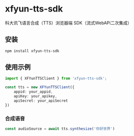 # xfyun-tts-sdk

科大讯飞语言合成（TTS）浏览器端 SDK（流式WebAPi二次集成）

## 安装
```bash
npm install xfyun-tts-sdk
```

## 使用示例
```ts
import { XFYunTTSClient } from 'xfyun-tts-sdk';
```

```ts
const tts = new XFYunTTSClient({
    appid: your_appid,
    apiKey: your_apikey,
    apiSecret: your_apiSecret
})
```

### 合成语音

```ts
const audioSource = await tts.synthesize('你好世界')
```